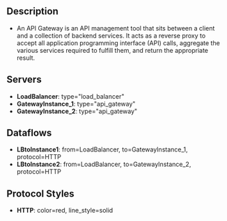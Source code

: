 ## Description
- An API Gateway is an API management tool that sits between a client and a collection of backend services. It acts as a reverse proxy to accept all application programming interface (API) calls, aggregate the various services required to fulfill them, and return the appropriate result.

## Servers
- **LoadBalancer**: type="load_balancer"
- **GatewayInstance_1**: type="api_gateway"
- **GatewayInstance_2**: type="api_gateway"

## Dataflows
- **LBtoInstance1**: from=LoadBalancer, to=GatewayInstance_1, protocol=HTTP
- **LBtoInstance2**: from=LoadBalancer, to=GatewayInstance_2, protocol=HTTP

## Protocol Styles
- **HTTP**: color=red, line_style=solid
